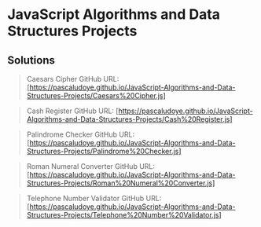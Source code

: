# JavaScript Algorithms and Data Structures Projects

## Solutions

> Caesars Cipher GitHub URL: [https://pascaludoye.github.io/JavaScript-Algorithms-and-Data-Structures-Projects/Caesars%20Cipher.js] 

> Cash Register GitHub URL: [https://pascaludoye.github.io/JavaScript-Algorithms-and-Data-Structures-Projects/Cash%20Register.js]

> Palindrome Checker GitHub URL: [https://pascaludoye.github.io/JavaScript-Algorithms-and-Data-Structures-Projects/Palindrome%20Checker.js]

> Roman Numeral Converter GitHub URL: [https://pascaludoye.github.io/JavaScript-Algorithms-and-Data-Structures-Projects/Roman%20Numeral%20Converter.js]

> Telephone Number Validator GitHub URL: [https://pascaludoye.github.io/JavaScript-Algorithms-and-Data-Structures-Projects/Telephone%20Number%20Validator.js]

